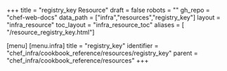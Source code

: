 +++
title = "registry_key Resource"
draft = false
robots = ""
gh_repo = "chef-web-docs"
data_path = ["infra","resources","registry_key"]
layout = "infra_resource"
toc_layout = "infra_resource_toc"
aliases = [ "/resource_registry_key.html"]

[menu]
  [menu.infra]
    title = "registry_key"
    identifier = "chef_infra/cookbook_reference/resources/registry_key"
    parent = "chef_infra/cookbook_reference/resources"
+++

<!-- The contents of this page are automatically generated from the registry_key.yaml file in the data directory. -->
<!-- To suggest a change, edit the https://github.com/chef/chef/blob/main/lib/chef/resource/registry_key.rb file
      and submit a pull request to the https://github.com/chef/chef repository. -->
